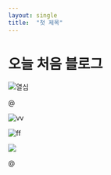 ```yaml
---
layout: single
title:  "첫 제목"
---
```


# 오늘 처음 블로그

![열](C:\Users\User\Downloads\초록색%20심플한%20블로그%20챌린지%20인스타그램%20포스트.png)심

@


![ vv ](C:\Users\User\Documents\GitHub\maxkim77.github.io\images\2024-07-09-first\HTMLCSSJS.png)

 ![ ff]()

![](C:\Users\User\Downloads\HTMLCSSJS.png)

@
